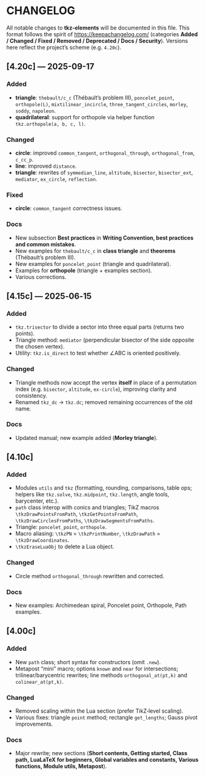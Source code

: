 # CHANGELOG

All notable changes to **tkz-elements** will be documented in this file.
This format follows the spirit of <https://keepachangelog.com/> (categories **Added / Changed / Fixed / Removed / Deprecated / Docs / Security**).
Versions here reflect the project’s scheme (e.g. `4.20c`).

## [4.20c] — 2025-09-17
### Added
- **triangle**: `thebault/c_c` (Thébault’s problem III), `poncelet_point`, `orthopole(L)`,
	`mixtilinear_incircle`, `three_tangent_circles`, `morley`, `soddy`, `napoleon`.
- **quadrilateral**: support for orthopole via helper function `tkz.orthopole(a, b, c, l)`.

### Changed
- **circle**: improved `common_tangent`, `orthogonal_through`, `orthogonal_from`, `c_cc_p`.
- **line**: improved `distance`.
- **triangle**: rewrites of `symmedian_line`, `altitude`, `bisector`, `bisector_ext`,
	`mediator`, `ex_circle`, `reflection`.

### Fixed
- **circle**: `common_tangent` correctness issues.

### Docs
- New subsection **Best practices** in **Writing Convention, best practices and common mistakes**.
- New examples for `thebault/c_c` in **class triangle** and **theorems** (Thébault’s problem III).
- New examples for `poncelet_point` (triangle and quadrilateral).
- Examples for **orthopole** (triangle + examples section).
- Various corrections.

## [4.15c] — 2025‑06‑15
### Added
- `tkz.trisector` to divide a sector into three equal parts (returns two points).
- Triangle method: `mediator` (perpendicular bisector of the side opposite the chosen vertex).
- Utility: `tkz.is_direct` to test whether ∠ABC is oriented positively.

### Changed
- Triangle methods now accept the vertex **itself** in place of a permutation index (e.g. `bisector`, `altitude`, `ex-circle`), improving clarity and consistency.
- Renamed `tkz_dc` → `tkz.dc`; removed remaining occurrences of the old name.

### Docs
- Updated manual; new example added (**Morley triangle**).

## [4.10c]
### Added
- Modules `utils` and `tkz` (formatting, rounding, comparisons, table ops; helpers like `tkz.solve`, `tkz.midpoint`, `tkz.length`, angle tools, barycenter, etc.).
- `path` class interop with conics and triangles; TikZ macros `\tkzDrawPointsFromPath`, `\tkzGetPointsFromPath`, `\tkzDrawCirclesFromPaths`, `\tkzDrawSegmentsFromPaths`.
- Triangle: `poncelet_point`, `orthopole`.
- Macro aliasing: `\tkzPN` = `\tkzPrintNumber`, `\tkzDrawPath` = `\tkzDrawCoordinates`.
- `\tkzEraseLuaObj` to delete a Lua object.

### Changed
- Circle method `orthogonal_through` rewritten and corrected.

### Docs
- New examples: Archimedean spiral, Poncelet point, Orthopole, Path examples.

## [4.00c]
### Added
- New `path` class; short syntax for constructors (omit `.new`).
- Metapost “mini” macro; options `known` and `near` for intersections; trilinear/barycentric rewrites; line methods `orthogonal_at(pt,k)` and `colinear_at(pt,k)`.

### Changed
- Removed scaling within the Lua section (prefer TikZ‑level scaling).
- Various fixes: triangle `point` method; rectangle `get_lengths`; Gauss pivot improvements.

### Docs
- Major rewrite; new sections (**Short contents, Getting started, Class path, LuaLaTeX for beginners, Global variables and constants, Various functions, Module utils, Metapost**).
